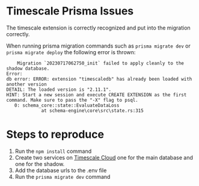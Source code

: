 # Timescale Prisma Issues

The timescale extension is correctly recognized and put into the migration correctly.

When running prisma migration commands such as `prisma migrate dev` or `prisma migrate deploy` the following error is thrown:

```
    Migration `20230717062750_init` failed to apply cleanly to the shadow database.
Error:
db error: ERROR: extension "timescaledb" has already been loaded with another version
DETAIL: The loaded version is "2.11.1".
HINT: Start a new session and execute CREATE EXTENSION as the first command. Make sure to pass the "-X" flag to psql.
   0: schema_core::state::EvaluateDataLoss
             at schema-engine\core\src\state.rs:315
```

# Steps to reproduce
1. Run the `npm install` command
1. Create two services on [Timescale Cloud](https://console.cloud.timescale.com/signup) one for the main database and one for the shadow.
1. Add the database urls to the .env file
1. Run the `prisma migrate dev` command